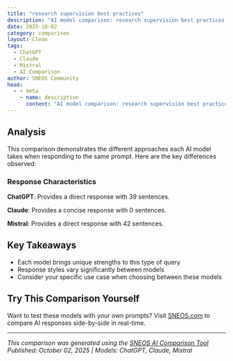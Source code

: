 ```yaml
---
title: "research supervision best practices"
description: "AI model comparison: research supervision best practices..."
date: 2025-10-02
category: comparison
layout: Clean
tags:
  - ChatGPT
  - Claude
  - Mistral
  - AI Comparison
author: SNEOS Community
head:
  - - meta
    - name: description
      content: "AI model comparison: research supervision best practices..."
---
```


<ChatComparison
  title="research supervision best practices"
  prompt="research supervision best practices"
  :responses='{
    "ChatGPT": "Certainly! Here are some widely recognized best practices for research supervision to foster productive, ethical, and supportive mentor-mentee relationships:\n\n### 1. Establish Clear Expectations\n- **Set goals:** Define clear, achievable research objectives and timelines.\n- **Roles and responsibilities:** Clarify what is expected from both the supervisor and the supervisee.\n- **Regular meetings:** Agree on the frequency and format of meetings.\n\n### 2. Foster Open Communication\n- **Encourage questions:** Create an environment where mentees feel comfortable seeking guidance.\n- **Provide constructive feedback:** Offer timely, specific, and actionable feedback to help improve research skills.\n- **Active listening:** Pay close attention to the challenges and ideas of the mentee.\n\n### 3. Support Skill Development\n- **Research methods:** Teach relevant methodologies and analytical techniques.\n- **Writing skills:** Help improve academic writing, including papers, theses, and grant proposals.\n- **Professional skills:** Mentor on time management, presentation skills, and networking.\n\n### 4. Promote Ethical Research Conduct\n- **Discuss ethics:** Clearly communicate expectations about research integrity, plagiarism, and data management.\n- **Model behavior:** Demonstrate ethical research practices.\n- **Monitor progress:** Ensure adherence to institutional and funding requirements.\n\n### 5. Encourage Independence\n- **Gradual autonomy:** Encourage mentees to take increasing responsibility for their project.\n- **Critical thinking:** Promote analytical thinking and problem-solving.\n- **Decision making:** Support mentees in making informed decisions.\n\n### 6. Provide Emotional and Career Support\n- **Be approachable:** Show empathy and understanding of personal and professional challenges.\n- **Career advice:** Guide mentees on career opportunities, publishing, and job market.\n- **Networking:** Facilitate introductions to other researchers and participation in conferences.\n\n### 7. Manage Conflicts Professionally\n- Address misunderstandings early and constructively.\n- Seek mediation if necessary.\n- Maintain a respectful and professional relationship.\n\n### 8. Document Progress\n- Keep records of meetings, agreed tasks, and progress.\n- Use these records to review achievements and plan next steps.\n\n### 9. Stay Informed\n- Keep up-to-date with new developments in the research field.\n- Encourage mentees to do the same.\n\n### 10. Tailor Supervision Style\n- Adapt mentoring approach to the individual needs, experience, and background of the mentee.\n\n---\n\nIf you want, I can also provide resources or templates for supervision plans, feedback forms, or meeting schedules. Would you like that?",
    "Claude": "# Research Supervision Best Practices\n\n## **Establishing the Foundation**\n\n### Clear Expectations \u0026 Goals\n- **Define roles and responsibilities** early in the relationship\n- **Set specific, measurable objectives** with timelines\n- **Establish communication protocols** (frequency, methods, response times)\n- **Clarify academic and professional standards**\n- **Document agreements** in writing (supervision contract/charter)\n\n### Initial Planning\n- Assess student\u0027s **background knowledge and skills**\n- Develop **individualized development plans**\n- Identify **resource needs** (funding, equipment, training)\n- Map out **milestone checkpoints** and evaluation criteria\n\n## **Communication \u0026 Relationship Management**\n\n### Regular Meetings\n- **Schedule consistent, protected time** for supervision\n- **Prepare structured agendas** with clear objectives\n- **Balance guidance with autonomy** - avoid micromanaging\n- **Document key decisions** and action items\n- **Be fully present** (minimize distractions)\n\n### Feedback Practices\n- Provide **timely, specific, and constructive feedback**\n- **Balance praise with areas for improvement**\n- Focus on **behaviors and work, not personality**\n- **Model how to give and receive feedback**\n- Encourage **self-reflection and self-assessment**\n\n## **Supporting Student Development**\n\n### Academic Growth\n- **Connect students to broader research community**\n- Facilitate **collaboration opportunities**\n- Encourage **conference presentations and publications**\n- Support **grant writing and funding applications**\n- Provide **methodological and theoretical guidance**\n\n### Professional Development\n- **Identify career goals** and tailor mentoring accordingly\n- Facilitate **networking opportunities**\n- Support **skill development** (writing, presentation, technical)\n- Encourage **teaching and leadership experience**\n- **Discuss work-life balance** and wellness\n\n## **Research Process Management**\n\n### Project Oversight\n- **Break large projects into manageable phases**\n- **Monitor progress regularly** without being intrusive\n- Help students **navigate obstacles and setbacks**\n- **Ensure ethical compliance** throughout the process\n- **Balance multiple projects** if applicable\n\n### Quality Assurance\n- **Establish quality standards** for different stages\n- **Review methodology and analysis approaches**\n- **Ensure reproducibility and rigor**\n- **Guide literature review processes**\n- **Support writing and revision cycles**\n\n## **Creating an Inclusive Environment**\n\n### Diversity \u0026 Inclusion\n- **Recognize and address bias** in supervision practices\n- **Adapt supervision styles** to individual needs\n- **Support underrepresented students** with additional mentoring\n- **Create psychologically safe spaces** for questions and mistakes\n- **Celebrate diverse perspectives and approaches**\n\n### Team Dynamics\n- **Foster collaborative lab/group culture**\n- **Address conflicts promptly and fairly**\n- **Encourage peer mentoring**\n- **Promote inclusive decision-making**\n- **Build sense of community and belonging**\n\n## **Addressing Challenges**\n\n### Common Issues\n- **Academic struggles**: Provide additional support and resources\n- **Personal difficulties**: Connect with counseling/support services\n- **Motivation problems**: Revisit goals and find intrinsic motivators\n- **Time management**: Help develop organizational systems\n- **Imposter syndrome**: Normalize struggles and celebrate progress\n\n### Difficult Conversations\n- **Address problems early** before they escalate\n- **Use \u0022crucial conversation\u0022 techniques**\n- **Focus on specific behaviors and impacts**\n- **Collaborate on solutions**\n- **Know when to involve other resources** (graduate school, HR, counseling)\n\n## **Administrative Excellence**\n\n### Documentation\n- **Keep records of meetings and decisions**\n- **Track student progress** against milestones\n- **Document any concerning issues**\n- **Maintain confidentiality** appropriately\n- **Stay current with institutional policies**\n\n### Resource Management\n- **Advocate for student funding and resources**\n- **Plan for equipment and material needs**\n- **Support conference travel and professional development**\n- **Manage competing demands** on your time and attention\n\n## **Continuous Improvement**\n\n### Self-Reflection\n- **Regularly assess your supervision effectiveness**\n- **Seek feedback from current and former students**\n- **Participate in supervision training programs**\n- **Learn from other successful supervisors**\n- **Adapt practices based on individual student needs**\n\n### Professional Development\n- **Stay current with supervision best practices**\n- **Join supervisor networks and communities**\n- **Attend workshops on mentoring and supervision**\n- **Consider formal mentoring training**\n- **Share your own experiences and lessons",
    "Mistral": "Effective research supervision is crucial for the success of both the supervisor and the student. Here are some best practices to consider:\n\n### 1. **Clear Communication**\n   - **Set Expectations:** Clearly define the goals, timelines, and expectations for the research project.\n   - **Regular Meetings:** Schedule regular meetings to discuss progress, challenges, and next steps.\n   - **Feedback:** Provide timely, constructive, and specific feedback on the student\u0027s work.\n\n### 2. **Mentorship and Support**\n   - **Personal Development:** Encourage the student\u0027s personal and professional development.\n   - **Emotional Support:** Be approachable and supportive, especially during challenging times.\n   - **Career Guidance:** Offer advice on career paths, networking, and future opportunities.\n\n### 3. **Structured Supervision**\n   - **Project Planning:** Help the student develop a detailed project plan with milestones and deadlines.\n   - **Progress Tracking:** Use tools like Gantt charts or project management software to track progress.\n   - **Documentation:** Maintain thorough documentation of meetings, decisions, and feedback.\n\n### 4. **Collaborative Environment**\n   - **Teamwork:** Foster a collaborative environment where the student feels part of a team.\n   - **Peer Support:** Encourage interaction with peers and other researchers.\n   - **Resource Sharing:** Provide access to necessary resources, including literature, equipment, and software.\n\n### 5. **Ethical Considerations**\n   - **Research Integrity:** Ensure that the research adheres to ethical standards and guidelines.\n   - **Data Management:** Teach the student about proper data management and storage practices.\n   - **Publication Ethics:** Guide the student on ethical considerations in publishing, including authorship and plagiarism.\n\n### 6. **Skill Development**\n   - **Technical Skills:** Help the student develop technical skills relevant to the research.\n   - **Writing Skills:** Provide guidance on academic writing, including structuring papers and reports.\n   - **Presentation Skills:** Offer opportunities for the student to present their work and receive feedback.\n\n### 7. **Flexibility and Adaptability**\n   - **Adapt to Needs:** Be flexible and adapt your supervision style to the student\u0027s needs and learning style.\n   - **Problem-Solving:** Encourage the student to think critically and solve problems independently.\n   - **Feedback Loop:** Be open to receiving feedback from the student and make adjustments as needed.\n\n### 8. **Professional Development**\n   - **Conferences and Workshops:** Encourage the student to attend conferences, workshops, and seminars.\n   - **Networking:** Help the student build a professional network within the academic community.\n   - **Publications:** Support the student in publishing their work in reputable journals.\n\n### 9. **Time Management**\n   - **Prioritization:** Help the student prioritize tasks and manage their time effectively.\n   - **Deadlines:** Set realistic deadlines and ensure the student adheres to them.\n   - **Work-Life Balance:** Encourage a healthy work-life balance to prevent burnout.\n\n### 10. **Continuous Improvement**\n   - **Self-Reflection:** Regularly reflect on your supervision practices and seek ways to improve.\n   - **Feedback from Students:** Actively seek feedback from students to understand their needs and challenges.\n   - **Professional Development:** Stay updated with the latest research and supervision techniques.\n\nBy implementing these best practices, supervisors can create a supportive and productive environment that fosters the growth and success of their students."
  }'
  published-date="00:56"
/>

## Analysis

This comparison demonstrates the different approaches each AI model takes when responding to the same prompt. Here are the key differences observed:

### Response Characteristics

**ChatGPT**: Provides a direct response with 39 sentences. 

**Claude**: Provides a concise response with 0 sentences. 

**Mistral**: Provides a direct response with 42 sentences. 

## Key Takeaways

- Each model brings unique strengths to this type of query
- Response styles vary significantly between models
- Consider your specific use case when choosing between these models

## Try This Comparison Yourself

Want to test these models with your own prompts? Visit [SNEOS.com](https://sneos.com) to compare AI responses side-by-side in real-time.

---

*This comparison was generated using the [SNEOS AI Comparison Tool](https://sneos.com)*
*Published: October 02, 2025 | Models: ChatGPT, Claude, Mistral*
